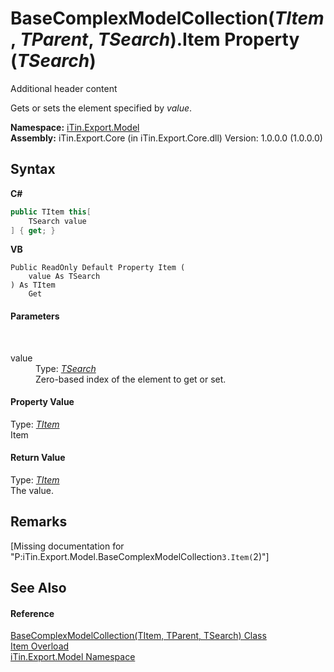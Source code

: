 # BaseComplexModelCollection(*TItem*, *TParent*, *TSearch*).Item Property (*TSearch*)
Additional header content 

Gets or sets the element specified by *value*.

**Namespace:**&nbsp;<a href="N_iTin_Export_Model">iTin.Export.Model</a><br />**Assembly:**&nbsp;iTin.Export.Core (in iTin.Export.Core.dll) Version: 1.0.0.0 (1.0.0.0)

## Syntax

**C#**<br />
``` C#
public TItem this[
	TSearch value
] { get; }
```

**VB**<br />
``` VB
Public ReadOnly Default Property Item ( 
	value As TSearch
) As TItem
	Get
```


#### Parameters
&nbsp;<dl><dt>value</dt><dd>Type: <a href="T_iTin_Export_Model_BaseComplexModelCollection_3">*TSearch*</a><br />Zero-based index of the element to get or set.</dd></dl>

#### Property Value
Type: <a href="T_iTin_Export_Model_BaseComplexModelCollection_3">*TItem*</a><br />Item

#### Return Value
Type: <a href="T_iTin_Export_Model_BaseComplexModelCollection_3">*TItem*</a><br />The value.

## Remarks
\[Missing <remarks> documentation for "P:iTin.Export.Model.BaseComplexModelCollection`3.Item(`2)"\]

## See Also


#### Reference
<a href="T_iTin_Export_Model_BaseComplexModelCollection_3">BaseComplexModelCollection(TItem, TParent, TSearch) Class</a><br /><a href="Overload_iTin_Export_Model_BaseComplexModelCollection_3_Item">Item Overload</a><br /><a href="N_iTin_Export_Model">iTin.Export.Model Namespace</a><br />